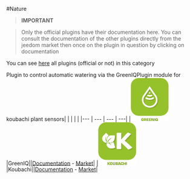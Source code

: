 
#Nature


>**IMPORTANT**

>Only the official plugins have their documentation here. You can consult the documentation of the other plugins directly from the jeedom market then once on the plugin in question by clicking on documentation


You can see [here](https://market.jeedom.com/index.php?v=d&p=market&type=plugin&categorie=nature) all plugins (official or not) in this category

Plugin to control automatic watering via the GreenIQPlugin module for koubachi plant sensors| | | | |
|--- | --- | --- | ---|
|<img src="greeniq/greeniq_icon.png" width="100" />|GreenIQ||[Documentation](greeniq/index.md) - [Market](https://market.jeedom.com/index.php?v=d&p=market_display&id=1717)|
|<img src="koubachi/koubachi_icon.png" width="100" />|Koubachi||[Documentation](koubachi/index.md) - [Market](https://market.jeedom.com/index.php?v=d&p=market_display&id=1012)|
